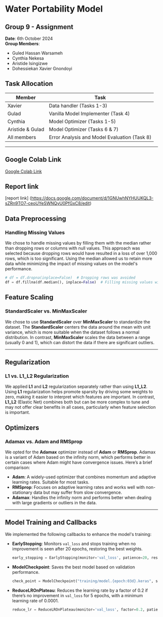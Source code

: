 # Water Portability Model

## Group 9 - Assignment

**Date**: 6th October 2024  
**Group Members**:
- Guled Hassan Warsameh
- Cynthia Nekesa
- Aristide Isingizwe
- Dohessiekan Xavier Gnondoyi

## Task Allocation
| Member        | Task                                  |
|---------------|---------------------------------------|
| Xavier        | Data handler (Tasks 1-3)              |
| Gulad         | Vanilla Model Implementer (Task 4)    |
| Cynthia       | Model Optimizer (Tasks 1-5)           |
| Aristide & Gulad | Model Optimizer (Tasks 6 & 7)      |
| All members   | Error Analysis and Model Evaluation (Task 8) |

---

## Google Colab Link
[Google Colab Link](https://colab.research.google.com/drive/1CkJmHdrA2GG9EWXHI_uLuPwcS9Mj1j0p?usp=chrome_ntp#scrollTo=vXlj4Qzwgnwa)
## Report link
[report link] (https://docs.google.com/document/d/1GNUwhNYHUUKQL3-sZRn9TO7-ceoUYeSWNQyU0PfGxC8/edit)

## Data Preprocessing

### Handling Missing Values
We chose to handle missing values by filling them with the median rather than dropping rows or columns with null values. This approach was selected because dropping rows would have resulted in a loss of over 1,000 rows, which is too significant. Using the median allowed us to retain more data while minimizing the impact of missing values on the model's performance.

```python
# df = df.dropna(inplace=False)  # Dropping rows was avoided
df = df.fillna(df.median(), inplace=False)  # Filling missing values with the median
```

## Feature Scaling

### StandardScaler vs. MinMaxScaler
We chose to use **StandardScaler** over **MinMaxScaler** to standardize the dataset. The **StandardScaler** centers the data around the mean with unit variance, which is more suitable when the dataset follows a normal distribution. In contrast, **MinMaxScaler** scales the data between a range (usually 0 and 1), which can distort the data if there are significant outliers.

---

## Regularization

### L1 vs. L1_L2 Regularization
We applied **L1** and **L2** regularization separately rather than using **L1_L2**. Using **L1** regularization helps promote sparsity by driving some weights to zero, making it easier to interpret which features are important. In contrast, **L1_L2** (Elastic Net) combines both but can be more complex to tune and may not offer clear benefits in all cases, particularly when feature selection is important.

## Optimizers

### Adamax vs. Adam and RMSprop
We opted for the **Adamax** optimizer instead of **Adam** or **RMSprop**. Adamax is a variant of Adam based on the infinity norm, which performs better in certain cases where Adam might have convergence issues. Here’s a brief comparison:

- **Adam**: A widely-used optimizer that combines momentum and adaptive learning rates. Suitable for most tasks.
- **RMSprop**: Focuses on adaptive learning rates and works well with non-stationary data but may suffer from slow convergence.
- **Adamax**: Handles the infinity norm and performs better when dealing with large gradients or outliers in the data.

---

## Model Training and Callbacks

We implemented the following callbacks to enhance the model's training:

- **EarlyStopping**: Monitors `val_loss` and stops training when no improvement is seen after 20 epochs, restoring the best weights.
  
    ```python
    early_stopping = EarlyStopping(monitor='val_loss', patience=20, restore_best_weights=True)
    ```

- **ModelCheckpoint**: Saves the best model based on validation performance.
  
    ```python
    check_point = ModelCheckpoint("training/model.{epoch:03d}.keras", save_best_only=True)
    ```

- **ReduceLROnPlateau**: Reduces the learning rate by a factor of 0.2 if there’s no improvement in `val_loss` for 5 epochs, with a minimum learning rate of 0.0001.
  
    ```python
    reduce_lr = ReduceLROnPlateau(monitor='val_loss', factor=0.2, patience=5, min_lr=0.0001)
    ```
